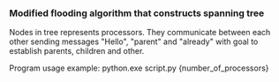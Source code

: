 ### Modified flooding algorithm that constructs spanning tree

Nodes in tree represents processors. They communicate between each other sending messages "Hello", "parent" and "already" with goal to establish parents, children and other.

Program usage example: python.exe script.py {number_of_processors}
